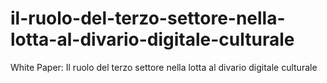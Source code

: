 # il-ruolo-del-terzo-settore-nella-lotta-al-divario-digitale-culturale
White Paper: Il ruolo del terzo settore nella lotta al divario digitale culturale

